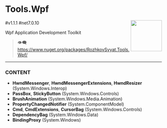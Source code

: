 # Tools.Wpf

<img align="right" width="100" height="100" src="https://github.com/rozhkovsvyat/Tools.RecipeFactory/assets/71471748/ba1a969f-e54f-46d5-8f7f-70aa6434e063">

#v1.1.1 #net7.0.10

Wpf Application Development Toolkit

> :eye_speech_bubble: https://www.nuget.org/packages/RozhkovSvyat.Tools.Wpf/

---

### CONTENT

* **HwndMessenger**, **HwndMessengerExtensions**, **HwndResizer** (System.Windows.Interop)
* **PassBox**, **StickyButton** (System.Windows.Controls)
* **BrushAnimation** (System.Windows.Media.Animation)
* **PropertyChangedNotifier** (System.ComponentModel)
* **Cmd**, **CmdExtensions**, **CursorBag** (System.Windows.Controls)
* **DependencyBag** (System.Windows.Data)
* **BindingProxy** (System.Windows)
